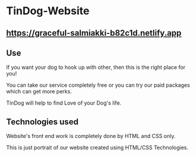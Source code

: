 # TinDog-Website
## https://graceful-salmiakki-b82c1d.netlify.app
## Use
If you want your dog to hook up with other, then this is the right place for you!

You can take our service completely free or you can try our paid packages which can get more perks.

TinDog will help to find Love of your Dog's life.

## Technologies used
Website's front end work is completely done by HTML and CSS only.

This is just portrait of our website created using HTML/CSS Technologies.

